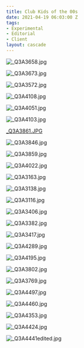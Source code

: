 ```yaml
---
title: Club Kids of the 00s
date: 2021-04-19 06:03:00 Z
tags:
- Experimental
- Editorial
- Client
layout: cascade
---
```


![_Q3A3658.jpg](/uploads/_Q3A3658.jpg)

<!-- break -->

![_Q3A3673.jpg](/uploads/_Q3A3673.jpg)

<!-- break -->

![_Q3A3572.jpg](/uploads/_Q3A3572.jpg)

<!-- break -->

![_Q3A4108.jpg](/uploads/_Q3A4108.jpg)

<!-- break -->

![_Q3A4051.jpg](/uploads/_Q3A4051.jpg)

<!-- break -->

![_Q3A4103.jpg](/uploads/_Q3A4103.jpg)

<!-- break -->

[_Q3A3861.JPG](/uploads/_Q3A3861.JPG)

<!-- break -->

![_Q3A3846.jpg](/uploads/_Q3A3846.jpg)

<!-- break -->

![_Q3A3859.jpg](/uploads/_Q3A3859.jpg)

<!-- break -->

![_Q3A4022.jpg](/uploads/_Q3A4022.jpg)

<!-- break -->

![_Q3A3163.jpg](/uploads/_Q3A3163.jpg)

<!-- break -->

![_Q3A3138.jpg](/uploads/_Q3A3138.jpg)

<!-- break -->

![_Q3A3116.jpg](/uploads/_Q3A3116.jpg)

<!-- break -->

![_Q3A3406.jpg](/uploads/_Q3A3406.jpg)

<!-- break -->

![_Q3A3382.jpg](/uploads/_Q3A3382.jpg)

<!-- break -->

![_Q3A3417.jpg](/uploads/_Q3A3417.jpg)

<!-- break -->

![_Q3A4289.jpg](/uploads/_Q3A4289.jpg)

<!-- break -->

![_Q3A4195.jpg](/uploads/_Q3A4195.jpg)

<!-- break -->

![_Q3A3802.jpg](/uploads/_Q3A3802.jpg)

<!-- break -->

![_Q3A3769.jpg](/uploads/_Q3A3769.jpg)

<!-- break -->

![_Q3A4497.jpg](/uploads/_Q3A4497.jpg)

<!-- break -->

![_Q3A4460.jpg](/uploads/_Q3A4460.jpg)

<!-- break -->

![_Q3A4353.jpg](/uploads/_Q3A4353.jpg)

<!-- break -->

![_Q3A4424.jpg](/uploads/_Q3A4424.jpg)

<!-- break -->

![_Q3A4441edited.jpg](/uploads/_Q3A4441edited.jpg)
